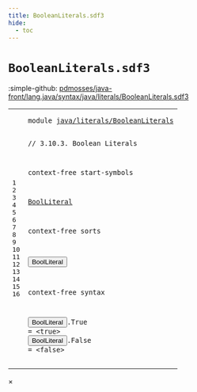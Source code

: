```yaml
---
title: BooleanLiterals.sdf3
hide:
  - toc
---
```


# `BooleanLiterals.sdf3`

:simple-github: [pdmosses/java-front/lang.java/syntax/java/literals/BooleanLiterals.sdf3]

[pdmosses/java-front/lang.java/syntax/java/literals/BooleanLiterals.sdf3]: https://github.com/pdmosses/java-front/blob/master/lang.java/syntax/java/literals/BooleanLiterals.sdf3 "The source file on GitHub"

<div class="sdf3"><table class="highlighttable"><tbody><tr><td class="linenos"><div class="linenodiv"><pre><span></span>1
2
3
4
5
6
7
8
9
10
11
12
13
14
15
16
</pre></div></td>
<td class="code"><pre><code><span class="keyword">module</span> <a href="../Main.sdf3/#java/literals/BooleanLiterals_8_3" id="java/literals/BooleanLiterals_1_8" title="a definition with a single reference">java/literals/BooleanLiterals</a>

<span class="layout">// 3.10.3. Boolean Literals</span>

<span class="keyword">context-free start-symbols</span>
  
  <a href="#BoolLiteral_11_3" id="BoolLiteral_7_3" title="a reference to a single-file definition">BoolLiteral</a>

<span class="keyword">context-free sorts</span>
  
  <button class="modal-open" id="BoolLiteral_11_3" title="a definition with multiple references" data-urls="#BoolLiteral line 7_3; ../Main.sdf3/#BoolLiteral line 21_13">BoolLiteral</button>

<span class="keyword">context-free syntax</span>

  <button class="modal-open" id="BoolLiteral_15_3" title="a definition with multiple references" data-urls="#BoolLiteral line 7_3; ../Main.sdf3/#BoolLiteral line 21_13">BoolLiteral</button>.<span class="cons_Constructor"><span id="True_15_15" title="a definition with no references">True</span></span> = &lt;<span class="cons_String">true</span>&gt;
  <button class="modal-open" id="BoolLiteral_16_3" title="a definition with multiple references" data-urls="#BoolLiteral line 7_3; ../Main.sdf3/#BoolLiteral line 21_13">BoolLiteral</button>.<span class="cons_Constructor"><span id="False_16_15" title="a definition with no references">False</span></span> = &lt;<span class="cons_String">false</span>&gt;
</code></pre></td></tr></tbody></table></div>

<div id="modal">
  <div id="modal-content">
    <span id="modal-close">&times;</span>
    <h2 id="modal-h2"></h2>
    <p  id="modal-p"></p>
    <ul id="modal-ul"></ul>
  </div>
</div>
